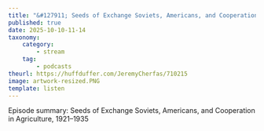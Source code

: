 ```yaml
---
title: "&#127911; Seeds of Exchange Soviets, Americans, and Cooperation in Agriculture, 1921–1935"
published: true
date: 2025-10-10-11-14
taxonomy:
    category:
        - stream
    tag:
        - podcasts
theurl: https://huffduffer.com/JeremyCherfas/710215
image: artwork-resized.PNG
template: listen
---
```


Episode summary: Seeds of Exchange Soviets, Americans, and Cooperation in Agriculture, 1921–1935
